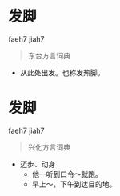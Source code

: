 # 发脚
faeh7 jiah7
> 东台方言词典
- 从此处出发。也称发热脚。

# 发脚
faeh7 jiah7
> 兴化方言词典
- 迈步、动身
  - 他一听到口令～就跑。
  - 早上～，下午到达目的地。
